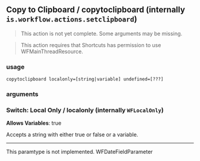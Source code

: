 
## Copy to Clipboard / copytoclipboard (internally `is.workflow.actions.setclipboard`)

> This action is not yet complete. Some arguments may be missing.


> This action requires that Shortcuts has permission to use WFMainThreadResource.

### usage
`copytoclipboard localonly=[string|variable] undefined=[???]`

### arguments
### Switch: Local Only / localonly (internally `WFLocalOnly`)
**Allows Variables**: true


Accepts a string with either true or false
or a variable.

---

This paramtype is not implemented. WFDateFieldParameter
